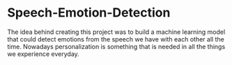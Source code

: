 # Speech-Emotion-Detection
The idea behind creating this project was to build a machine learning model that could detect emotions from the speech we have with each other all the time. Nowadays personalization is something that is needed in all the things we experience everyday.

